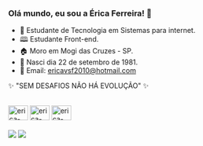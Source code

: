 ### Olá mundo, eu sou a Érica Ferreira! 👋
- 🌱 Estudante de Tecnologia em Sistemas para internet.
- 🕮 Estudante Front-end.
- 🏠 Moro em Mogi das Cruzes - SP.
- 🎂 Nasci dia 22 de setembro de 1981.
- 📧 Email: ericavsf2010@hotmail.com

✨ "SEM DESAFIOS NÃO HÁ EVOLUÇÃO" ✨

<!-- icons - Tecnologias - Ferramentas -->
<div style="display: inline_block"><br>
  <img aling="center" alt="erica-css" height="30" width="40" src="https://cdn.jsdelivr.net/gh/devicons/devicon/icons/css3/css3-original-wordmark.svg">
  <img aling="center" alt="erica-html" height="30" width="40" src="https://cdn.jsdelivr.net/gh/devicons/devicon/icons/html5/html5-original-wordmark.svg">
  <img aling="center" alt="erica-html" height="30" width="40" src="https://cdn.jsdelivr.net/gh/devicons/devicon/icons/vscode/vscode-original.svg" />
</div>


<!-- Rede Social - Contatos-->
<div style="display: inline_block"><br>
  <a href="https://www.linkedin.com/in/ericavsf" target="_blank"><img src="https://img.shields.io/badge/LinkedIn-0077B5?style=for-the-badge&logo=linkedin&logoColor=white" target="_blank"></a>
  <a href="https://whats.link/ericavferreira" target="_blank"><img src="https://img.shields.io/badge/WhatsApp-25D366?style=for-the-badge&logo=whatsapp&logoColor=white" target="_blank"></a>
  <!-- 
  <a href="https://t.me/Ericavsf" target="_blank"><img src="https://img.shields.io/badge/Telegram-2CA5E0?style=for-the-badge&logo=telegram&logoColor=white" target="_blank"></a>
</div>
-->

<!--
**ericavsf/ericavsf** is a ✨ _special_ ✨ repository because its `README.md` (this file) appears on your GitHub profile.

Here are some ideas to get you started:

- 🔭 I’m currently working on ...
- 🌱 I’m currently learning ...
- 👯 I’m looking to collaborate on ...
- 🤔 I’m looking for help with ...
- 💬 Ask me about ...
- 📫 How to reach me: ...
- 😄 Pronouns: ...
- ⚡ Fun fact: ...
-->
